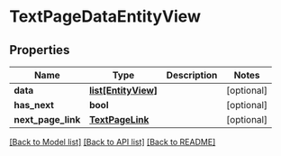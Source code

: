 # TextPageDataEntityView

## Properties
Name | Type | Description | Notes
------------ | ------------- | ------------- | -------------
**data** | [**list[EntityView]**](EntityView.md) |  | [optional] 
**has_next** | **bool** |  | [optional] 
**next_page_link** | [**TextPageLink**](TextPageLink.md) |  | [optional] 

[[Back to Model list]](../README.md#documentation-for-models) [[Back to API list]](../README.md#documentation-for-api-endpoints) [[Back to README]](../README.md)


